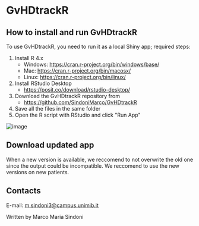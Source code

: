 # **GvHDtrackR**

## How to install and run GvHDtrackR
To use GvHDtrackR, you need to run it as a local Shiny app; required steps:
  1) Install R 4.x
        * Windows: https://cran.r-project.org/bin/windows/base/
        * Mac: https://cran.r-project.org/bin/macosx/
        * Linux: https://cran.r-project.org/bin/linux/
  2) Install RStudio Desktop
        * https://posit.co/download/rstudio-desktop/
  3) Download the GvHDtrackR repository from
        * https://github.com/SindoniMarco/GvHDtrackR
  5) Save all the files in the same folder
  6) Open the R script with RStudio and click "Run App"

![image](https://github.com/user-attachments/assets/f61d21d4-91ce-4ef3-88d3-90d7a5b98f2a)


## Download updated app
When a new version is available, we reccomend to not overwrite the old one since the output could be incompatible. We reccomend to use the new versions on new patients. 

## Contacts
E-mail: m.sindoni3@campus.unimib.it

Written by Marco Maria Sindoni
    






